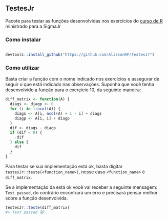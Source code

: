 ## TestesJr

Pacote para testar as funções desenvolvidas nos exercícios do [curso de R](https://github.com/SigmaJunior/Curso_R) ministrado para a SigmaJr

### Como instalar

```r

devtools::install_github("https://github.com/AlissonRP/TestesJr")

```

### Como utilizar

Basta criar a função com o nome indicado nos exercícios e assegurar de seguir o que está indicado nas observações. Suponha que você tenha desenvolvido a função para o exerçicio 10, da seguinte maneira:


```r
diff_matrix <- function(A) {
  diags <- diagp <- 0
  for (i in 1:ncol(A)) {
    diags <- A[i, ncol(A) + 1 - i] + diags
    diagp <- A[i, i] + diagp
  }
  dif <- diags - diagp
  if (dif < 0) {
    -dif
  } else {
    dif
  }
}
```
Para testar se sua implementação está ok, basta digitar `testesJr::teste(<function_name>)`, nesse caso `<function_name>` é `diff_matrix`.

Se a implementação da está ok você vai receber a seguinte mensagem: `Test passed`, do contrário encontrará um erro e precisará pensar melhor sobre a função desenvolvida.
```r
testesJr::teste(diff_matrix)
#> Test passed 😸
```